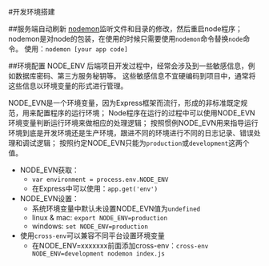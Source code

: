#开发环境搭建

##服务端自动刷新
[nodemon](https://github.com/remy/nodemon#nodemon)监听文件和目录的修改，然后重启node程序；
nodemon是对node的包装，在使用的时候只需要使用`nodemon`命令替换`node`命令。
使用：`nodemon [your app code]`

##环境配置 NODE_ENV
后端项目开发过程中，经常会涉及到一些敏感信息，例如数据库密码、第三方服务秘钥等。
这些敏感信息不宜硬编码到项目中，通常将这些信息以环境变量的形式进行管理。

NODE_EVN是一个环境变量，因为Express框架而流行，形成的非标准既定规范，用来配置程序的运行环境；
Node程序在运行的过程中可以使用NODE_EVN环境变量判断运行环境来做相应的处理逻辑；
按照惯例NODE_EVN用来指导运行环境到底是开发环境还是生产环境，跟进不同的环境进行不同的日志记录、错误处理和调试逻辑；
按照约定NODE_EVN只能为`production`或`development`这两个值。

+ NODE_EVN获取：
    * `var environment = process.env.NODE_ENV`
    * 在Express中可以使用：`app.get('env')`
+ NODE_EVN设置：
    * 系统环境变量中默认未设置NODE_EVN值为`undefined`
    * linux & mac: `export NODE_ENV=production`
    * windows: `set NODE_ENV=production`
+ 使用`cross-env`可以兼容不同平台设置环境变量
    * 在NODE_ENV=xxxxxxx前面添加cross-env：`cross-env NODE_ENV=development nodemon index.js`

